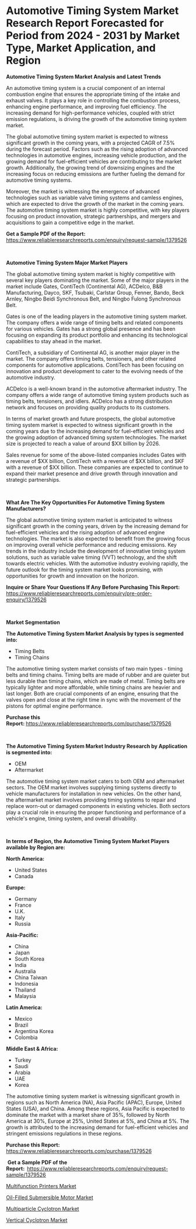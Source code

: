 <p><h1>Automotive Timing System Market Research Report Forecasted for Period from 2024 -  2031 by Market Type, Market Application, and Region</h1></p><p><strong>Automotive Timing System Market Analysis and Latest Trends</strong></p>
<p><p>An automotive timing system is a crucial component of an internal combustion engine that ensures the appropriate timing of the intake and exhaust valves. It plays a key role in controlling the combustion process, enhancing engine performance, and improving fuel efficiency. The increasing demand for high-performance vehicles, coupled with strict emission regulations, is driving the growth of the automotive timing system market.</p><p>The global automotive timing system market is expected to witness significant growth in the coming years, with a projected CAGR of 7.5% during the forecast period. Factors such as the rising adoption of advanced technologies in automotive engines, increasing vehicle production, and the growing demand for fuel-efficient vehicles are contributing to the market growth. Additionally, the growing trend of downsizing engines and the increasing focus on reducing emissions are further fueling the demand for automotive timing systems.</p><p>Moreover, the market is witnessing the emergence of advanced technologies such as variable valve timing systems and camless engines, which are expected to drive the growth of the market in the coming years. The automotive timing system market is highly competitive, with key players focusing on product innovation, strategic partnerships, and mergers and acquisitions to gain a competitive edge in the market.</p></p>
<p><strong>Get a Sample PDF of the Report:&nbsp;</strong> <a href="https://www.reliableresearchreports.com/enquiry/request-sample/1379526">https://www.reliableresearchreports.com/enquiry/request-sample/1379526</a></p>
<p>&nbsp;</p>
<p><strong>Automotive Timing System Major Market Players</strong></p>
<p><p>The global automotive timing system market is highly competitive with several key players dominating the market. Some of the major players in the market include Gates, ContiTech (Continental AG), ACDelco, B&B Manufacturing, Dayco, SKF, Tsubaki, Carlstar Group, Fenner, Bando, Beck Arnley, Ningbo Beidi Synchronous Belt, and Ningbo Fulong Synchronous Belt.</p><p>Gates is one of the leading players in the automotive timing system market. The company offers a wide range of timing belts and related components for various vehicles. Gates has a strong global presence and has been focusing on expanding its product portfolio and enhancing its technological capabilities to stay ahead in the market.</p><p>ContiTech, a subsidiary of Continental AG, is another major player in the market. The company offers timing belts, tensioners, and other related components for automotive applications. ContiTech has been focusing on innovation and product development to cater to the evolving needs of the automotive industry.</p><p>ACDelco is a well-known brand in the automotive aftermarket industry. The company offers a wide range of automotive timing system products such as timing belts, tensioners, and idlers. ACDelco has a strong distribution network and focuses on providing quality products to its customers.</p><p>In terms of market growth and future prospects, the global automotive timing system market is expected to witness significant growth in the coming years due to the increasing demand for fuel-efficient vehicles and the growing adoption of advanced timing system technologies. The market size is projected to reach a value of around $XX billion by 2026.</p><p>Sales revenue for some of the above-listed companies includes Gates with a revenue of $XX billion, ContiTech with a revenue of $XX billion, and SKF with a revenue of $XX billion. These companies are expected to continue to expand their market presence and drive growth through innovation and strategic partnerships.</p></p>
<p>&nbsp;</p>
<p><strong>What Are The Key Opportunities For Automotive Timing System Manufacturers?</strong></p>
<p><p>The global automotive timing system market is anticipated to witness significant growth in the coming years, driven by the increasing demand for fuel-efficient vehicles and the rising adoption of advanced engine technologies. The market is also expected to benefit from the growing focus on improving overall vehicle performance and reducing emissions. Key trends in the industry include the development of innovative timing system solutions, such as variable valve timing (VVT) technology, and the shift towards electric vehicles. With the automotive industry evolving rapidly, the future outlook for the timing system market looks promising, with opportunities for growth and innovation on the horizon.</p></p>
<p><strong>Inquire or Share Your Questions If Any Before Purchasing This Report:</strong> <a href="https://www.reliableresearchreports.com/enquiry/pre-order-enquiry/1379526">https://www.reliableresearchreports.com/enquiry/pre-order-enquiry/1379526</a></p>
<p>&nbsp;</p>
<p><strong>Market Segmentation</strong></p>
<p><strong>The Automotive Timing System Market Analysis by types is segmented into:</strong></p>
<p><ul><li>Timing Belts</li><li>Timing Chains</li></ul></p>
<p><p>The automotive timing system market consists of two main types - timing belts and timing chains. Timing belts are made of rubber and are quieter but less durable than timing chains, which are made of metal. Timing belts are typically lighter and more affordable, while timing chains are heavier and last longer. Both are crucial components of an engine, ensuring that the valves open and close at the right time in sync with the movement of the pistons for optimal engine performance.</p></p>
<p><strong>Purchase this Report:&nbsp;</strong><a href="https://www.reliableresearchreports.com/purchase/1379526">https://www.reliableresearchreports.com/purchase/1379526</a></p>
<p>&nbsp;</p>
<p><strong>The Automotive Timing System Market Industry Research by Application is segmented into:</strong></p>
<p><ul><li>OEM</li><li>Aftermarket</li></ul></p>
<p><p>The automotive timing system market caters to both OEM and aftermarket sectors. The OEM market involves supplying timing systems directly to vehicle manufacturers for installation in new vehicles. On the other hand, the aftermarket market involves providing timing systems to repair and replace worn-out or damaged components in existing vehicles. Both sectors play a crucial role in ensuring the proper functioning and performance of a vehicle's engine, timing system, and overall drivability.</p></p>
<p>&nbsp;</p>
<p><strong>In terms of Region, the Automotive Timing System Market Players available by Region are:</strong></p>
<p>
    <p> <strong> North America: </strong>
        <ul>
            <li>United States</li>
            <li>Canada</li>
        </ul>
        </p> 
    <p> <strong> Europe: </strong>
        <ul>
            <li>Germany</li>
            <li>France</li>
            <li>U.K.</li>
            <li>Italy</li>
            <li>Russia</li>
        </ul>
        </p> 
    <p> <strong> Asia-Pacific: </strong>
        <ul>
            <li>China</li>
            <li>Japan</li>
            <li>South Korea</li>
            <li>India</li>
            <li>Australia</li>
            <li>China Taiwan</li>
            <li>Indonesia</li>
            <li>Thailand</li>
            <li>Malaysia</li>
        </ul>
        </p> 
    <p> <strong> Latin America: </strong>
        <ul>
            <li>Mexico</li>
            <li>Brazil</li>
            <li>Argentina Korea</li>
            <li>Colombia</li>
        </ul>
        </p> 
    <p> <strong> Middle East & Africa: </strong>
        <ul>
            <li>Turkey</li>
            <li>Saudi</li>
            <li>Arabia</li>
            <li>UAE</li>
            <li>Korea</li>
        </ul>
    </p>
    </p>
<p><p>The automotive timing system market is witnessing significant growth in regions such as North America (NA), Asia Pacific (APAC), Europe, United States (USA), and China. Among these regions, Asia Pacific is expected to dominate the market with a market share of 35%, followed by North America at 30%, Europe at 25%, United States at 5%, and China at 5%. The growth is attributed to the increasing demand for fuel-efficient vehicles and stringent emissions regulations in these regions.</p></p>
<p><strong>Purchase this Report: </strong><a href="https://www.reliableresearchreports.com/purchase/1379526">https://www.reliableresearchreports.com/purchase/1379526</a></p>
<p>&nbsp;<strong>Get a Sample PDF of the Report:&nbsp;&nbsp;</strong><a href="https://www.reliableresearchreports.com/enquiry/request-sample/1379526">https://www.reliableresearchreports.com/enquiry/request-sample/1379526</a></p>
<p><strong></strong></p>
<p><p><a href="https://zircon-bluebell-299.notion.site/Multifunction-Printers-Market-Size-Market-Share-and-Global-Market-Analysis-Report-2024-2031-1143492c13d94e9bbb5266253dbb7797">Multifunction Printers Market</a></p><p><a href="https://view.publitas.com/reportprime-1/oil-filled-submersible-motor-market-size-share-trends-analysis-report-by-material-by-type-by-end-user-by-region-and-segment-forecasts-2023-2030/">Oil-Filled Submersible Motor Market</a></p><p><a href="https://view.publitas.com/reportprime-1/multiparticle-cyclotron-market-size-share-trends-analysis-report-by-application-regional-outlook-competitive-strategies-and-segment-forecasts-2023-2030/">Multiparticle Cyclotron Market</a></p><p><a href="https://view.publitas.com/reportprime-1/vertical-cyclotron-market-offer-valuable-insights-into-market-size-market-share-market-trends-and-projections-spanning-from-2023-to-2030/">Vertical Cyclotron Market</a></p></p>